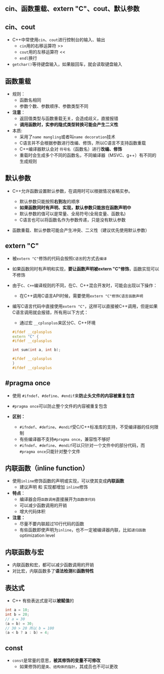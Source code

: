 ## cin、函数重载、extern "C"、cout、默认参数

## cin、cout

+ C++中常使用`cin`、`cout`进行控制台的输入、输出
    + `cin`用的右移运算符 >>
    + `cout`用的左移运算符 <<
    + `endl`换行 
+ `getchar()`等待键盘输入，如果敲回车，就会读取键盘输入


## 函数重载 
+ 规则：
    + 函数名相同
    + 参数个数、参数顺序、参数类型不同
+ **注意**：
    + 返回值类型与函数重载无关，会造成歧义，直接报错
    + **调用函数时，实参的隐式类型转换可能会产生二义性**
+ 本质:
    + 采用了`name mangling`或者叫`name decoration`技术
    + C语言并不会根据参数进行改编、修饰，所以C语言不支持函数重载
    + C++编译器默认会对 `符号名`（函数名）进行**改编、修饰**
    + 重载时会生成多个不同的函数名，不同编译器（MSVC、g++）有不同的生成规则
    
    
## 默认参数
+ C++允许函数设置默认参数，在调用时可以根据情况省略实参。
    + 默认参数只能按照**右到左**的顺序
    + **如果函数同时有声明、实现，默认参数只能放在函数声明中**
    + 默认参数的值可以是常量、全局符号(全局变量、函数名)
    + C语言也可以将函数名作为参数传递，只是没有默认参数

+ 函数重载、默认参数可能会产生冲突、二义性（建议优先使用默认参数）


## extern "C"
+ 被`extern "C"`修饰的代码会按照`C语言`的方式去`编译`
+ 如果函数同时有声明和实现，**要让函数声明被extern "C"修饰**，函数实现可以不修饰
+ 由于`C`、`C++`编译规则的不同，在C、C++混合开发时，可能会出现以下操作：
    + 在C++调用C语言API时候，需要使用`extern "C"修饰C语言函数声明`
+ 编写C语言代码中直接使用`extern "C"`，这样可以直接被C++调用，但是如果C语言调用就会报错，所有用以下方式：
    + 通过宏 `__cplusplus`来区分C、C++环境
    
    ```c++
    #ifdef __cplusplus
    extern "C" {
    #ifdef __cplusplus
    
    int sum(int a, int b);
    
    #ifdef __cplusplus
    }
    #ifdef __cplusplus
    ``` 

## #pragma once
+ 使用 `#ifndef`、`#define`、`#endif`来**防止头文件的内容被重复包含**
+ `#pragma once`可以防止整个文件的内容被重复包含

+ **区别：**
    + `#ifndef`、`#define`、`#endif`受C/C++标准库的支持，不受编译器的任何限制
    + 有些编译器不支持`#pragma once`，兼容性不够好
    + `#ifndef`、`#define`、`#endif`可以只针对一个文件中的部分代码，而`#pragma once`只能针对整个文件      

    
## 内联函数（inline function）
+ 使用`inline`修饰函数的声明或实现，可以使其变成**内联函数**
    + 建议声明 和 实现都增加 `inline`修饰
+ **特点**：
    + 编译器会将`函数调用`直接展开为`函数体代码`
    + 可以减少函数调用的开销
    + 增大代码体积
+ **注意：**
    + 尽量不要内联超过10行代码的函数
    + 有些函数即使声明为`inline`，也不一定被编译器内联，比如`递归函数` optimization level


## 内联函数与宏 
+ 内联函数和宏，都可以减少函数调用的开销
+ 对比宏，内联函数多了**语法检测**和**函数特性**

## 表达式
+ C++ 有些表达式是可以**被赋值**的

```c++
int a = 10;
int b = 20;
// a = 30
(a = b) = 30;
// 30 > 20 所以 b = 100
(a < b ? a : b) = 4;
```


## const

+ `const`是常量的意思，**被其修饰的变量不可修改**
    + 如果修饰的是`类`、`结构体的指针`，其成员也不可以更改
    